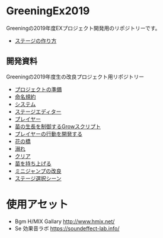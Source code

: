 # GreeningEx2019
Greeningの2019年度EXプロジェクト開発用のリポジトリーです。

- [ステージの作り方](Documents/HowToEditStage.md)

## 開発資料
 Greeningの2019年度生の改良プロジェクト用リポジトリー

- [プロジェクトの準備](Documents/Setup.md)
- [命名規約](Documents/Naming.md)
- [システム](Documents/System.md)
- [ステージエディター](Documents/StageEditor.md)
- [プレイヤー](Documents/Player.md)
- [苗の生長を制御するGrowスクリプト](Documents/GrowPlant.md)
- [プレイヤーの行動を開発する](Documents/PlayerAction.md)
- [花の橋](Documents/FlowerBridge.md)
- [溺れ](Documents/Obore.md)
- [クリア](Documents/Clear.md)
- [苗を持ち上げる](Documents/NaeLift.md)
- [ミニジャンプの改良](Documents/MiniJump2.md)
- [ステージ選択シーン](Documents/StageSelect.md)

# 使用アセット
- Bgm H/MIX Gallary http://www.hmix.net/
- Se 効果音ラボ https://soundeffect-lab.info/
